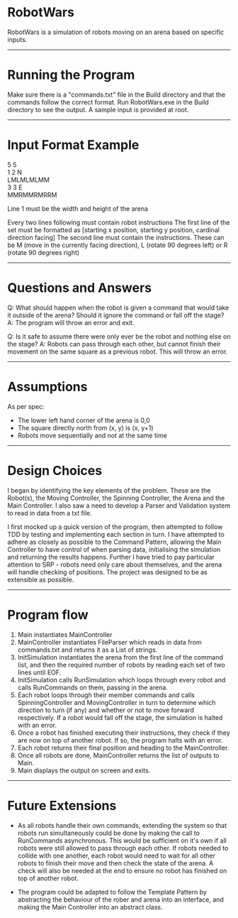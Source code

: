 # RobotWars

RobotWars is a simulation of robots moving on an arena based on specific inputs.

---

# Running the Program

Make sure there is a "commands.txt" file in the Build directory and that the commands follow the correct format. Run RobotWars.exe in the Build directory to see the output. A sample input is provided at root.

---

# Input Format Example

5 5<br />
1 2 N<br />
LMLMLMLMM<br />
3 3 E<br />
MMRMMRMRRM<br />

Line 1 must be the width and height of the arena

Every two lines following must contain robot instructions 
The first line of the set must be formatted as [starting x position, starting y position, cardinal direction facing]
The second line must contain the instructions. These can be M (move in the currently facing direction), L (rotate 90 degrees left) or R (rotate 90 degrees right)

---

# Questions and Answers

Q: What should happen when the robot is given a command that would take it outside of the arena? Should it ignore the command or fall off the stage?
A: The program will throw an error and exit.

Q: Is it safe to assume there were only ever be the robot and nothing else on the stage?
A: Robots can pass through each other, but cannot finish their movement on the same square as a previous robot. This will throw an error.

---

# Assumptions

As per spec:
- The lower left hand corner of the arena is 0,0
- The square directly north from (x, y) is (x, y+1)
- Robots move sequentially and not at the same time

---

# Design Choices

I began by identifying the key elements of the problem. These are the Robot(s), the Moving Controller, the Spinning Controller, the Arena and the Main Controller. I also saw a need to develop a Parser and Validation system to read in data from a txt file.

I first mocked up a quick version of the program, then attempted to follow TDD by testing and implementing each section in turn. I have attempted to adhere as closely as possible to the Command Pattern, allowing the Main Controller to have control of when parsing data, initialising the simulation and returning the results happens. Further I have tried to pay particular attention to SRP - robots need only care about themselves, and the arena will handle checking of positions. The project was designed to be as extensible as possible.

---

# Program flow

1) Main instantiates MainController
2) MainController instantiates FileParser which reads in data from commands.txt and returns it as a List of strings.
3) InitSimulation instantiates the arena from the first line of the command list, and then the required number of robots by reading each set of two lines until EOF.
4) InitSimulation calls RunSimulation which loops through every robot and calls RunCommands on them, passing in the arena.
5) Each robot loops through their member commands and calls SpinningController and MovingController in turn to determine which direction to turn (if any) and whether or not to move forward respectively. If a robot would fall off the stage, the simulation is halted with an error.
6) Once a robot has finished executing their instructions, they check if they are now on top of another robot. If so, the program halts with an error.
7) Each robot returns their final position and heading to the MainController.
8) Once all robots are done, MainController returns the list of outputs to Main.
9) Main displays the output on screen and exits.

---

# Future Extensions

- As all robots handle their own commands, extending the system so that robots run simultaneously could be done by making the call to RunCommands asynchronous. This would be sufficient on it's own if all robots were still allowed to pass through each other. If robots needed to collide with one another, each robot would need to wait for all other robots to finish their move and then check the state of the arena. A check will also be needed at the end to ensure no robot has finished on top of another robot.

- The program could be adapted to follow the Template Pattern by abstracting the behaviour of the rober and arena into an interface, and making the Main Controller into an abstract class.